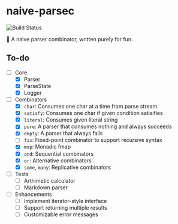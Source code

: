 # naive-parsec

![Build Status](https://github.com/codgician/naive-parsec/actions/workflows/build.yml/badge.svg)

:space_invader: A naive parser combinator, written purely for fun.

## To-do

- [ ] Core
    - [x] Parser
    - [x] ParseState
    - [x] Logger
- [ ] Combinators
    - [x] `char`: Consumes one char at a time from parse stream
    - [x] `satisfy`: Consumes one char if given condition satisifies
    - [x] `literal`: Consumes given literal string
    - [x] `pure`: A parser that consumes nothing and always succeeds
    - [x] `empty`: A parser that always fails
    - [ ] `fix`: Fixed-point combinator to support recursive syntax
    - [x] `map`: Monadic fmap
    - [x] `and`: Sequential combinators
    - [x] `or`: Alternative combinators
    - [x] `some`, `many`: Replicative combinators
- [ ] Tests
    - [ ] Arthimetic calculator
    - [ ] Markdown parser
- [ ] Enhancements
    - [ ] Implement iterator-style interface
    - [ ] Support returning multiple results
    - [ ] Customizable error messages
